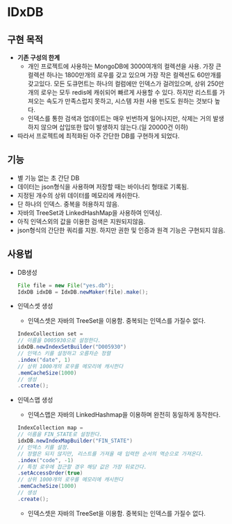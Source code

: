 # IDxDB
## 구현 목적
 * **기존 구성의 한계**
   * 개인 프로젝트에 사용하는 MongoDB에 3000여개의 컬렉션을 사용. 가장 큰 컬렉션 하나는 1800만개의 로우를 갖고 있으며 가장 작은 컬렉션도 60만개를 갖고있다. 모든 도큐먼트는 하나의 컬럼에만 인덱스가 걸려있으며, 상위 250만개의 로우는 모두 redis에 캐쉬되어 빠르게 사용할 수 있다. 하지만 리스트를 가져오는 속도가 만족스럽지 못하고, 시스템 자원 사용 빈도도 원하는 것보다 높다.
   * 인덱스를 통한 검색과 업데이트는 매우 빈번하게 일어나지만, 삭제는 거의 발생하지 않으며 삽입또한 많이 발생하지 않는다.(일 20000건 이하)
 * 따라서 프로젝트에 최적화된 아주 간단한 DB를 구현하게 되었다.
## 기능
  * 별 기능 없는 초 간단 DB
  * 데이터는 json형식을 사용하며 저장할 때는 바이너리 형태로 기록됨.
  * 지정된 개수의 상위 데이터를 메모리에 캐쉬한다.
  * 단 하나의 인덱스. 중복을 허용하지 않음.
  * 자바의 TreeSet과 LinkedHashMap을 사용하여 인덱싱.
  * 아직 인덱스외의 값을 이용한 검색은 지원되지않음.
  * json형식의 간단한 쿼리를 지원. 하지만 권한 및 인증과 원격 기능은 구현되지 않음.
## 사용법
  * DB생성

    ```java
    File file = new File("yes.db");
    IdxDB idxDB = IdxDB.newMaker(file).make();
    ```

   * 인덱스셋 생성
     * 인덱스셋은 자바의 TreeSet을 이용함. 중복되는 인덱스를 가질수 없다. 
     ```java
     IndexCollection set = 
     // 이름을 D005930으로 설정한다.
     idxDB.newIndexSetBuilder("D005930")
     // 인덱스 키를 설정하고 오름차순 정렬
     .index("date", 1)
     // 상위 1000개의 로우를 메모리에 캐시한다
     .memCacheSize(1000)
     // 생성
     .create();
      ```

  * 인덱스맵 생성
     * 인덱스맵은 자바의 LinkedHashmap을 이용하며 완전히 동일하게 동작한다.
     ```java
     IndexCollection map = 
     // 이름을 FIN_STATE로 설정한다.
     idxDB.newIndexMapBuilder("FIN_STATE")
     // 인덱스 키를 설정.
     // 정렬은 되지 않지만, 리스트를 가져올 때 입력한 순서의 역순으로 가져온다.
     .index("code", -1)
     // 특정 로우에 접근할 경우 해당 값은 가장 뒤로간다. 
     .setAccessOrder(true)
     // 상위 1000개의 로우를 메모리에 캐시한다
     .memCacheSize(1000)
     // 생성
     .create();
      ```
      * 인덱스셋은 자바의 TreeSet을 이용함. 중복되는 인덱스를 가질수 없다. 

